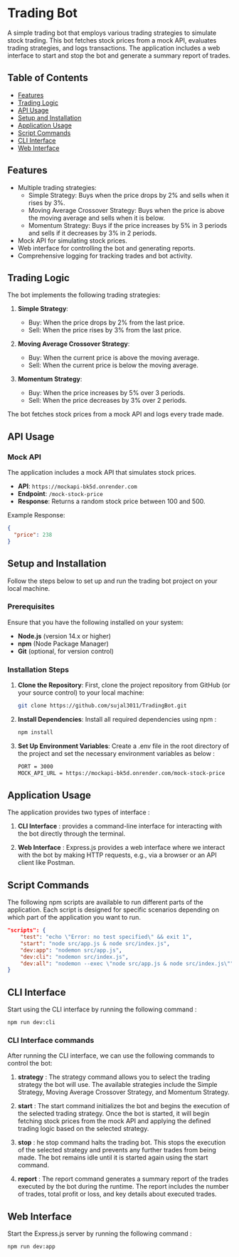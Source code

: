 # Trading Bot

A simple trading bot that employs various trading strategies to simulate stock trading. This bot fetches stock prices from a mock API, evaluates trading strategies, and logs transactions. The application includes a web interface to start and stop the bot and generate a summary report of trades.

## Table of Contents

- [Features](#features)
- [Trading Logic](#trading-logic)
- [API Usage](#api-usage)
- [Setup and Installation](#setup-and-installation)
- [Application Usage](#application-usage)
- [Script Commands](#script-commands)
- [CLI Interface](#cli-interface)
- [Web Interface](#web-interface)

## Features

- Multiple trading strategies:
  - Simple Strategy: Buys when the price drops by 2% and sells when it rises by 3%.
  - Moving Average Crossover Strategy: Buys when the price is above the moving average and sells when it is below.
  - Momentum Strategy: Buys if the price increases by 5% in 3 periods and sells if it decreases by 3% in 2 periods.
- Mock API for simulating stock prices.
- Web interface for controlling the bot and generating reports.
- Comprehensive logging for tracking trades and bot activity.

## Trading Logic

The bot implements the following trading strategies:

1. **Simple Strategy**:
   - Buy: When the price drops by 2% from the last price.
   - Sell: When the price rises by 3% from the last price.

2. **Moving Average Crossover Strategy**:
   - Buy: When the current price is above the moving average.
   - Sell: When the current price is below the moving average.

3. **Momentum Strategy**:
   - Buy: When the price increases by 5% over 3 periods.
   - Sell: When the price decreases by 3% over 2 periods.

The bot fetches stock prices from a mock API and logs every trade made.

## API Usage

### Mock API

The application includes a mock API that simulates stock prices.

- **API**: `https://mockapi-bk5d.onrender.com`
- **Endpoint**: `/mock-stock-price`
- **Response**: Returns a random stock price between 100 and 500.

  
Example Response:
```json
{
  "price": 238
}
```

## Setup and Installation

Follow the steps below to set up and run the trading bot project on your local machine.

### Prerequisites

Ensure that you have the following installed on your system:

- **Node.js** (version 14.x or higher)
- **npm** (Node Package Manager)
- **Git** (optional, for version control)

### Installation Steps

1. **Clone the Repository**:
   First, clone the project repository from GitHub (or your source control) to your local machine:
   ```bash
   git clone https://github.com/sujal3011/TradingBot.git

2. **Install Dependencies**: 
   Install all required dependencies using npm : 
   ```bash
   npm install

3. **Set Up Environment Variables**: 
   Create a .env file in the root directory of the project and set the necessary environment variables as below : 
    ```bash
    PORT = 3000  
    MOCK_API_URL = https://mockapi-bk5d.onrender.com/mock-stock-price

## Application Usage

The application provides two types of interface :

1. **CLI Interface** : provides a command-line interface for interacting with the bot directly through the terminal.
   
2. **Web Interface** : Express.js provides a web interface where we interact with the bot by making HTTP requests, e.g., via a browser or an API client like Postman.


## Script Commands

The following npm scripts are available to run different parts of the application. Each script is designed for specific scenarios depending on which part of the application you want to run.

```json
"scripts": {
    "test": "echo \"Error: no test specified\" && exit 1",
    "start": "node src/app.js & node src/index.js",
    "dev:app": "nodemon src/app.js",
    "dev:cli": "nodemon src/index.js",
    "dev:all": "nodemon --exec \"node src/app.js & node src/index.js\""
}
```

## CLI Interface

Start using the CLI interface by running the following command :

```
npm run dev:cli
```

### CLI Interface commands

After running the CLI interface, we can use the following commands to control the bot:

1. **strategy** : The strategy command allows you to select the trading strategy the bot will use. The available strategies include the Simple Strategy, Moving Average Crossover Strategy, and Momentum Strategy. 
   
2. **start** : The start command initializes the bot and begins the execution of the selected trading strategy. Once the bot is started, it will begin fetching stock prices from the mock API and applying the defined trading logic based on the selected strategy.

3. **stop** : he stop command halts the trading bot. This stops the execution of the selected strategy and prevents any further trades from being made. The bot remains idle until it is started again using the start command.
   
4. **report** : The report command generates a summary report of the trades executed by the bot during the runtime. The report includes the number of trades, total profit or loss, and key details about executed trades.

## Web Interface

Start the Express.js server by running the following command :

```
npm run dev:app
```